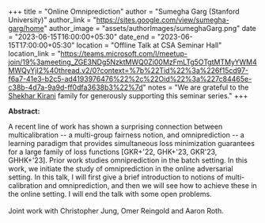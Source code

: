 +++
title = "Online Omniprediction"
author = "Sumegha Garg (Stanford University)"
author_link = "https://sites.google.com/view/sumegha-garg/home"
author_image = "assets/authorImages/sumeghaGarg.png"
date = "2023-06-15T16:00:00+05:30"
date_end = "2023-06-15T17:00:00+05:30"
location = "Offline Talk at CSA Seminar Hall"
location_link = "https://teams.microsoft.com/l/meetup-join/19%3ameeting_ZGE3NDg5NzktMWQ0Zi00MzFmLTg5OTgtMTMyYWM4MWQyYjI2%40thread.v2/0?context=%7b%22Tid%22%3a%226f15cd97-f6a7-41e3-b2c5-ad4193976476%22%2c%22Oid%22%3a%227c84465e-c38b-4d7a-9a9d-ff0dfa3638b3%22%7d"
notes = "We are grateful to the <a href = "https://www.accel.com/people/shekhar-kirani" target= "_blank">Shekhar Kirani</a> family for generously supporting this seminar series."
+++

<b>Abstract:</b> 

A recent line of work has shown a surprising connection between multicalibration -- a multi-group fairness notion, and 
omniprediction -- a learning paradigm that provides simultaneous loss minimization guarantees for a large family of 
loss functions [GKR+'22, GHK+'23, GKR'23, GHHK+'23]. Prior work studies omniprediction in the batch setting. In this 
work, we initiate the study of omniprediction in the online adversarial setting. In this talk, I will first give a 
brief introduction to notions of multi-calibration and omniprediction, and then we will see how to achieve these in 
the online setting. I will end the talk with some open problems.
<br><br>
Joint work with Christopher Jung, Omer Reingold and Aaron Roth.